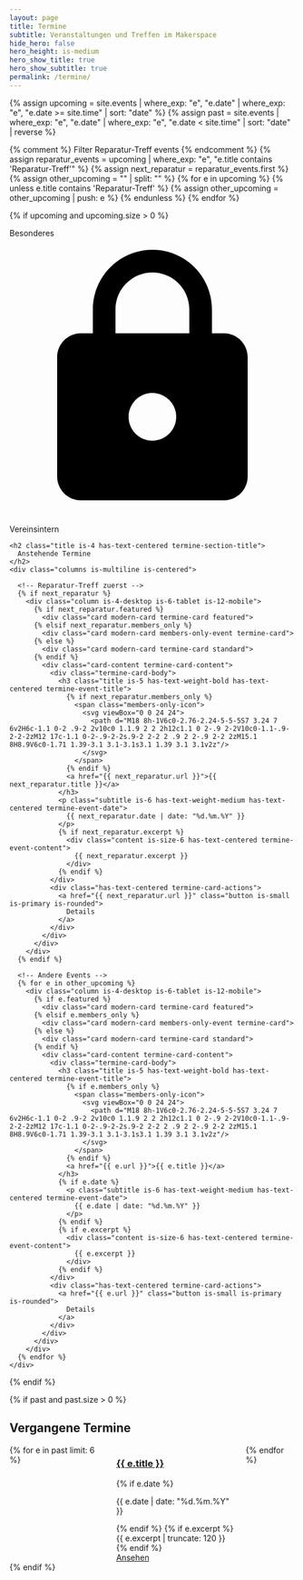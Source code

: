 ```yaml
---
layout: page
title: Termine
subtitle: Veranstaltungen und Treffen im Makerspace
hide_hero: false
hero_height: is-medium
hero_show_title: true
hero_show_subtitle: true
permalink: /termine/
---
```


{% assign upcoming = site.events | where_exp: "e", "e.date" | where_exp: "e", "e.date >= site.time" | sort: "date" %}
{% assign past = site.events | where_exp: "e", "e.date" | where_exp: "e", "e.date < site.time" | sort: "date" | reverse %}

{% comment %} Filter Reparatur-Treff events {% endcomment %}
{% assign reparatur_events = upcoming | where_exp: "e", "e.title contains 'Reparatur-Treff'" %}
{% assign next_reparatur = reparatur_events.first %}
{% assign other_upcoming = "" | split: "" %}
{% for e in upcoming %}
  {% unless e.title contains 'Reparatur-Treff' %}
    {% assign other_upcoming = other_upcoming | push: e %}
  {% endunless %}
{% endfor %}


<!-- Anstehende Termine (falls vorhanden) -->
{% if upcoming and upcoming.size > 0 %}
<section class="section termine-upcoming-section">
  <div class="container">
    <!-- Farblegende -->
    <div class="event-legend">
      <div class="event-legend-item">
        <div class="event-legend-color featured"></div>
        <span class="event-legend-text">Besonderes</span>
      </div>
      <div class="event-legend-item">
        <div class="event-legend-color members-only"></div>
        <span class="event-legend-text">
          <span class="members-only-icon">
            <svg viewBox="0 0 24 24">
              <path d="M18 8h-1V6c0-2.76-2.24-5-5-5S7 3.24 7 6v2H6c-1.1 0-2 .9-2 2v10c0 1.1.9 2 2 2h12c1.1 0 2-.9 2-2V10c0-1.1-.9-2-2-2zM12 17c-1.1 0-2-.9-2-2s.9-2 2-2 2 .9 2 2-.9 2-2 2zM15.1 8H8.9V6c0-1.71 1.39-3.1 3.1-3.1s3.1 1.39 3.1 3.1v2z"/>
            </svg>
          </span>
          Vereinsintern
        </span>
      </div>
    </div>
    
    <h2 class="title is-4 has-text-centered termine-section-title">
      Anstehende Termine
    </h2>
    <div class="columns is-multiline is-centered">
      
      <!-- Reparatur-Treff zuerst -->
      {% if next_reparatur %}
        <div class="column is-4-desktop is-6-tablet is-12-mobile">
          {% if next_reparatur.featured %}
            <div class="card modern-card termine-card featured">
          {% elsif next_reparatur.members_only %}
            <div class="card modern-card members-only-event termine-card">
          {% else %}
            <div class="card modern-card termine-card standard">
          {% endif %}
            <div class="card-content termine-card-content">
              <div class="termine-card-body">
                <h3 class="title is-5 has-text-weight-bold has-text-centered termine-event-title">
                  {% if next_reparatur.members_only %}
                    <span class="members-only-icon">
                      <svg viewBox="0 0 24 24">
                        <path d="M18 8h-1V6c0-2.76-2.24-5-5-5S7 3.24 7 6v2H6c-1.1 0-2 .9-2 2v10c0 1.1.9 2 2 2h12c1.1 0 2-.9 2-2V10c0-1.1-.9-2-2-2zM12 17c-1.1 0-2-.9-2-2s.9-2 2-2 2 .9 2 2-.9 2-2 2zM15.1 8H8.9V6c0-1.71 1.39-3.1 3.1-3.1s3.1 1.39 3.1 3.1v2z"/>
                      </svg>
                    </span>
                  {% endif %}
                  <a href="{{ next_reparatur.url }}">{{ next_reparatur.title }}</a>
                </h3>
                <p class="subtitle is-6 has-text-weight-medium has-text-centered termine-event-date">
                  {{ next_reparatur.date | date: "%d.%m.%Y" }}
                </p>
                {% if next_reparatur.excerpt %}
                  <div class="content is-size-6 has-text-centered termine-event-content">
                    {{ next_reparatur.excerpt }}
                  </div>
                {% endif %}
              </div>
              <div class="has-text-centered termine-card-actions">
                <a href="{{ next_reparatur.url }}" class="button is-small is-primary is-rounded">
                  Details
                </a>
              </div>
            </div>
          </div>
        </div>
      {% endif %}
      
      <!-- Andere Events -->
      {% for e in other_upcoming %}
        <div class="column is-4-desktop is-6-tablet is-12-mobile">
          {% if e.featured %}
            <div class="card modern-card termine-card featured">
          {% elsif e.members_only %}
            <div class="card modern-card members-only-event termine-card">
          {% else %}
            <div class="card modern-card termine-card standard">
          {% endif %}
            <div class="card-content termine-card-content">
              <div class="termine-card-body">
                <h3 class="title is-5 has-text-weight-bold has-text-centered termine-event-title">
                  {% if e.members_only %}
                    <span class="members-only-icon">
                      <svg viewBox="0 0 24 24">
                        <path d="M18 8h-1V6c0-2.76-2.24-5-5-5S7 3.24 7 6v2H6c-1.1 0-2 .9-2 2v10c0 1.1.9 2 2 2h12c1.1 0 2-.9 2-2V10c0-1.1-.9-2-2-2zM12 17c-1.1 0-2-.9-2-2s.9-2 2-2 2 .9 2 2-.9 2-2 2zM15.1 8H8.9V6c0-1.71 1.39-3.1 3.1-3.1s3.1 1.39 3.1 3.1v2z"/>
                      </svg>
                    </span>
                  {% endif %}
                  <a href="{{ e.url }}">{{ e.title }}</a>
                </h3>
                {% if e.date %}
                  <p class="subtitle is-6 has-text-weight-medium has-text-centered termine-event-date">
                    {{ e.date | date: "%d.%m.%Y" }}
                  </p>
                {% endif %}
                {% if e.excerpt %}
                  <div class="content is-size-6 has-text-centered termine-event-content">
                    {{ e.excerpt }}
                  </div>
                {% endif %}
              </div>
              <div class="has-text-centered termine-card-actions">
                <a href="{{ e.url }}" class="button is-small is-primary is-rounded">
                  Details
                </a>
              </div>
            </div>
          </div>
        </div>
      {% endfor %}
    </div>
  </div>
</section>
{% endif %}

<!-- Vergangene Termine -->
{% if past and past.size > 0 %}
<section class="section termine-past-section">
  <div class="container">
    <h2 class="title is-4 has-text-centered termine-section-title">
      Vergangene Termine
    </h2>
    <div class="columns is-multiline is-centered">
      {% for e in past limit: 6 %}
        <div class="column is-4-desktop is-6-tablet is-12-mobile">
          <div class="card modern-card termine-card past">
            <div class="card-content termine-card-content past">
              <div class="termine-card-body">
                <h3 class="title is-6 has-text-weight-semibold has-text-centered termine-event-title past">
                  <a href="{{ e.url }}">{{ e.title }}</a>
                </h3>
                {% if e.date %}
                  <p class="subtitle is-7 has-text-weight-medium has-text-centered termine-event-date past">
                    {{ e.date | date: "%d.%m.%Y" }}
                  </p>
                {% endif %}
                {% if e.excerpt %}
                  <div class="content is-size-6 has-text-centered termine-event-content past">
                    {{ e.excerpt | truncate: 120 }}
                  </div>
                {% endif %}
              </div>
              <div class="has-text-centered termine-card-actions">
                <a href="{{ e.url }}" class="button is-small is-light is-rounded">
                  Ansehen
                </a>
              </div>
            </div>
          </div>
        </div>
      {% endfor %}
    </div>
  </div>
</section>
{% endif %}